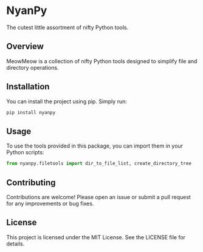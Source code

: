 # NyanPy
The cutest little assortment of nifty Python tools.

## Overview
MeowMeow is a collection of nifty Python tools designed to simplify file and directory operations. 

## Installation
You can install the project using pip. Simply run:

```bash
pip install nyanpy
```

## Usage
To use the tools provided in this package, you can import them in your Python scripts:

```python
from nyanpy.filetools import dir_to_file_list, create_directory_tree
```

## Contributing
Contributions are welcome! Please open an issue or submit a pull request for any improvements or bug fixes.

## License
This project is licensed under the MIT License. See the LICENSE file for details.